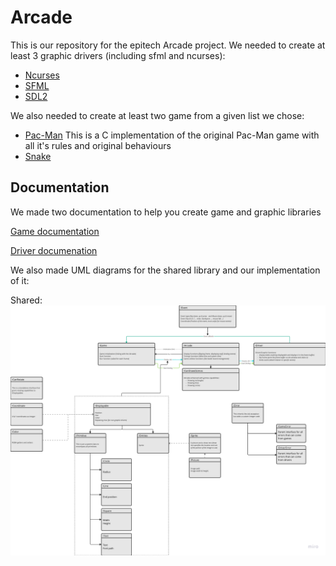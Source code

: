 # Arcade

This is our repository for the epitech Arcade project.
We needed to create at least 3 graphic drivers (including sfml and ncurses):

- [Ncurses](./drivers/ncurses)
- [SFML](./drivers/sfml)
- [SDL2](./drivers/sdl2)

We also needed to create at least two game from a given list we chose:

- [Pac-Man](./games/pacman) This is a C implementation of the original Pac-Man game with all it's rules and original behaviours
- [Snake](./games/Snake)


## Documentation

We made two documentation to help you create game and graphic libraries

[Game documentation](./doc/HowToImplementNewGameLib.pdf)

[Driver documenation](./doc/HowToImplementNewGraphicsLib.pdf)

We also made UML diagrams for the shared library and our implementation of it:

Shared:
![Shared_UML](./doc/shared_uml.png)
